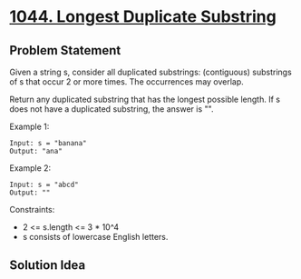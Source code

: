 # [1044. Longest Duplicate Substring](https://leetcode.com/problems/longest-duplicate-substring/)

## Problem Statement
Given a string s, consider all duplicated substrings: (contiguous) substrings of s that occur 2 or more times. The occurrences may overlap.

Return any duplicated substring that has the longest possible length. If s does not have a duplicated substring, the answer is "".

Example 1:
```
Input: s = "banana"
Output: "ana"
```

Example 2:
```
Input: s = "abcd"
Output: ""
```

Constraints:
* 2 <= s.length <= 3 * 10^4
* s consists of lowercase English letters.

## Solution Idea

